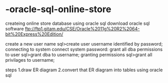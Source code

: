 # -oracle-sql-online-store
createing online store database using oracle sql
download oracle sql software
ftp://ftp1.gitam.edu/CSE/Oracle%2011g%20R2%2064-bit%20Express%20Edition/  

create a new user name 
sql>create user username identified by password;
connecting to system
connect system
password:
grant all dba permissions to user
sql>grant dba to username;
granting permissions
sql>grant all privilages to username;

steps
1.draw ER diagram
2.convert that ER diagram into tables using oracle sql



 

